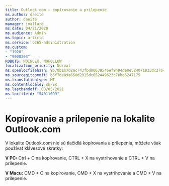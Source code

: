 ```yaml
---
title: Outlook.com – kopírovanie a prilepenie
ms.author: daeite
author: daeite
manager: joallard
ms.date: 04/21/2020
ms.audience: Admin
ms.topic: article
ms.service: o365-administration
ms.custom:
- "1920"
- "9000303"
ROBOTS: NOINDEX, NOFOLLOW
localization_priority: Normal
ms.openlocfilehash: 9b70b1b7d2ac743fbd80639546ef9494de8e524071833dc276403391c560bb6a
ms.sourcegitcommit: b5f7da89a650d2915dc652449623c78be6247175
ms.translationtype: MT
ms.contentlocale: sk-SK
ms.lasthandoff: 08/05/2021
ms.locfileid: "54011099"
---
```

# <a name="copy-and-paste-in-outlookcom"></a>Kopírovanie a prilepenie na lokalite Outlook.com

V lokalite Outlook.com nie sú tlačidlá kopírovania a prilepenia, môžete však používať klávesové skratky:

**V PC:** Ctrl + C na kopírovanie, CTRL + X na vystrihovanie a CTRL + V na prilepenie.

**V Macu:** CMD + C na kopírovanie, CMD + X na vystrihovanie a CMD + V na prilepenie.
